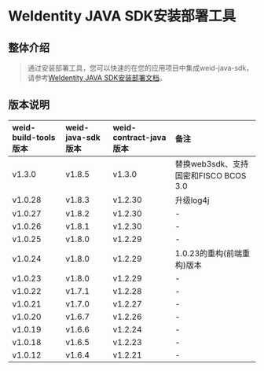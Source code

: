 WeIdentity JAVA SDK安装部署工具
=============================================================

整体介绍
--------

> 通过安装部署工具，您可以快速的在您的应用项目中集成weid-java-sdk，请参考[WeIdentity JAVA SDK安装部署文档](https://weidentity.readthedocs.io/zh_CN/latest/docs/weidentity-build-with-deploy.html)。

版本说明
--------

| weid-build-tools 版本 | weid-java-sdk 版本 | weid-contract-java 版本 | 备注 |
| :---- | :---- | :---- | :---- |
| v1.3.0 | v1.8.5 | v1.3.0 | 替换web3sdk、支持国密和FISCO BCOS 3.0 |
| v1.0.28 | v1.8.3 | v1.2.30 | 升级log4j |
| v1.0.27 | v1.8.2 | v1.2.30 | - |
| v1.0.26 | v1.8.1 | v1.2.30 | - |
| v1.0.25 | v1.8.0 | v1.2.29 | - |
| v1.0.24 | v1.8.0 | v1.2.29 | 1.0.23的重构(前端重构)版本 |
| v1.0.23 | v1.8.0 | v1.2.29 | - |
| v1.0.22 | v1.7.1 | v1.2.28 | - |
| v1.0.21 | v1.7.0 | v1.2.27 | - |
| v1.0.20 | v1.6.7 | v1.2.26 | - |
| v1.0.19 | v1.6.6 | v1.2.24 | - |
| v1.0.18 | v1.6.5 | v1.2.23 | - |
| v1.0.12 | v1.6.4 | v1.2.21 | - |